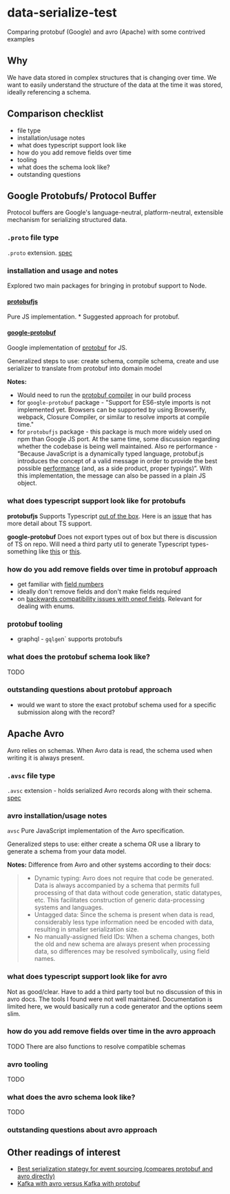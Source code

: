 # data-serialize-test

Comparing protobuf (Google) and avro (Apache) with some contrived examples

## Why

We have data stored in complex structures that is changing over time. We want to easily understand the structure of the data at the time it was stored, ideally referencing a schema.

## Comparison checklist

- file type
- installation/usage notes
- what does typescript support look like
- how do you add remove fields over time
- tooling
- what does the schema look like?
- outstanding questions

## Google Protobufs/ Protocol Buffer

Protocol buffers are Google's language-neutral, platform-neutral, extensible mechanism for serializing structured data.

### `.proto` file type

`.proto` extension. [spec](https://developers.google.com/protocol-buffers/docs/proto3)

### installation and usage and notes

Explored two main packages for bringing in protobuf support to Node.

#### [protobufjs](https://www.npmjs.com/package/protobufjs)

Pure JS implementation. \* Suggested approach for protobuf.

#### [google-protobuf](https://www.npmjs.com/package/google-protobuf)

Google implementation of [protobuf](https://github.com/protocolbuffers/protobuf/tree/master/js) for JS.

Generalized steps to use: create schema, compile schema, create and use serializer to translate from protobuf into domain model

**Notes:**

- Would need to run the [protobuf compiler](https://github.com/protocolbuffers/protobuf#protocol-compiler-installation) in our build process
- for `google-protobuf` package - "Support for ES6-style imports is not implemented yet. Browsers can be supported by using Browserify, webpack, Closure Compiler, or similar to resolve imports at compile time."
- for `protobufjs` package - this package is much more widely used on npm than Google JS port. At the same time, some discussion regarding whether the codebase is being well maintained. Also re performance - ”Because JavaScript is a dynamically typed language, protobuf.js introduces the concept of a valid message in order to provide the best possible [performance](https://github.com/protobufjs/protobuf.js/#performance) (and, as a side product, proper typings)”. With this implementation, the message can also be passed in a plain JS object.

### what does typescript support look like for protobufs

**protobufjs**
Supports Typescript [out of the box](https://github.com/protobufjs/protobuf.js/#usage-with-typescript). Here is an [issue](https://github.com/protobufjs/protobuf.js/issues/1327) that has more detail about TS support.

**google-protobuf**
Does not export types out of box but there is discussion of TS on repo. Will need a third party util to generate Typescript types- something like [this](https://github.com/thesayyn/protoc-gen-ts) or [this](https://github.com/improbable-eng/ts-protoc-gen#readme).

### how do you add remove fields over time in protobuf approach

- get familiar with [field numbers](https://developers.google.com/protocol-buffers/docs/proto3#assigning_field_numbers)
- ideally don't remove fields and don't make fields required
- on [backwards compatibility issues with oneof fields](https://developers.google.com/protocol-buffers/docs/proto3#backwards-compatibility_issues). Relevant for dealing with enums.

### protobuf tooling

- graphql - `gqlge`n` supports protobufs

### what does the protobuf schema look like?

TODO

### outstanding questions about protobuf approach

- would we want to store the exact protobuf schema used for a specific submission along with the record?

## Apache Avro

Avro relies on schemas. When Avro data is read, the schema used when writing it is always present.

### `.avsc` file type

`.avsc` extension - holds serialized Avro records along with their schema. [spec](https://avro.apache.org/docs/current/spec.html#Object+Container+Files)

### avro installation/usage notes

`avsc`
Pure JavaScript implementation of the Avro specification.

Generalized steps to use: either create a schema OR use a library to generate a schema from your data model.

**Notes:**
Difference from Avro and other systems according to their docs:

> - Dynamic typing: Avro does not require that code be generated. Data is always accompanied by a schema that permits full processing of that data without code generation, static datatypes, etc. This facilitates construction of generic data-processing systems and languages.
> - Untagged data: Since the schema is present when data is read, considerably less type information need be encoded with data, resulting in smaller serialization size.
> - No manually-assigned field IDs: When a schema changes, both the old and new schema are always present when processing data, so differences may be resolved symbolically, using field names.

### what does typescript support look like for avro

Not as good/clear. Have to add a third party tool but no discussion of this in avro docs. The tools I found were not well maintained. Documentation is limited here, we would basically run a code generator and the options seem slim.

### how do you add remove fields over time in the avro approach

TODO There are also functions to resolve compatible schemas

### avro tooling

TODO

### what does the avro schema look like?

TODO

### outstanding questions about avro approach

## Other readings of interest

- [Best serialization stategy for event sourcing (compares protobuf and avro directly)](https://blog.softwaremill.com/the-best-serialization-strategy-for-event-sourcing-9321c299632b)
- [Kafka with avro versus Kafka with protobuf](https://simon-aubury.medium.com/kafka-with-avro-vs-kafka-with-protobuf-vs-kafka-with-json-schema-667494cbb2af)
